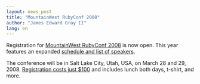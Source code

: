 ```yaml
---
layout: news_post
title: "MountainWest RubyConf 2008"
author: "James Edward Gray II"
lang: en
---
```


Registration for [MountainWest RubyConf 2008][1] is now open. This year
features an expanded [schedule and list of speakers][2].

The conference will be in Salt Lake City, Utah, USA, on March 28 and 29,
2008. [Registration costs just $100][3] and includes lunch both days,
t-shirt, and more.



[1]: http://mtnwestrubyconf.org 
[2]: http://mtnwestrubyconf.org/2008/speakers 
[3]: http://www.acteva.com/go/mtnwestruby 
